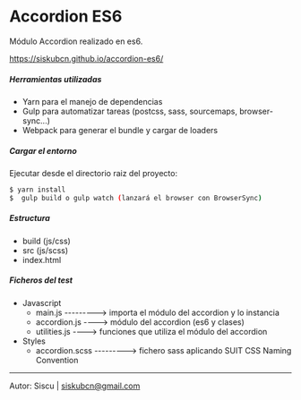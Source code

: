 # Accordion ES6

Módulo Accordion realizado en es6.

https://siskubcn.github.io/accordion-es6/

##### Herramientas utilizadas
  - Yarn para el manejo de dependencias
  - Gulp para automatizar tareas (postcss, sass, sourcemaps, browser-sync...)
  - Webpack para generar el bundle y cargar de loaders

##### Cargar el entorno
Ejecutar desde el directorio raiz del proyecto:
```sh
$ yarn install
$  gulp build o gulp watch (lanzará el browser con BrowserSync)
```

##### Estructura
- build (js/css)
- src (js/scss)
- index.html

##### Ficheros del test
- Javascript
    - main.js ---------> importa el módulo del accordion y lo instancia
    - accordion.js ----> módulo del accordion (es6 y clases)
    - utilities.js ----> funciones que utiliza el módulo del accordion
- Styles
    - accordion.scss ---------> fichero sass aplicando SUIT CSS Naming Convention
    

--------------------------------------------------------------------------------------

Autor: Siscu | siskubcn@gmail.com
